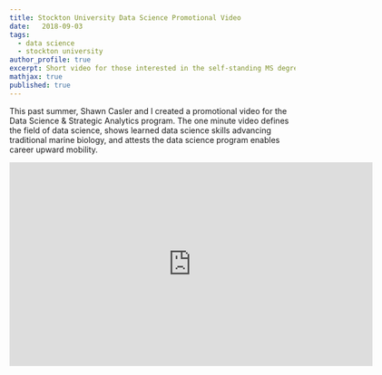 ```yaml
---
title: Stockton University Data Science Promotional Video
date:   2018-09-03
tags:
  - data science
  - stockton university
author_profile: true
excerpt: Short video for those interested in the self-standing MS degree
mathjax: true
published: true
---
```


This past summer, Shawn Casler and I created a promotional video for the Data Science & Strategic Analytics program. The one minute video defines the field of data science, shows learned data science skills advancing traditional marine biology, and attests the data science program enables career upward mobility.

<iframe id="ytplayer" type="text/html" width="640" height="360"
  src="https://www.youtube.com/embed/aBaCEJUrU8g"
  frameborder="0" allowfullscreen></iframe>
